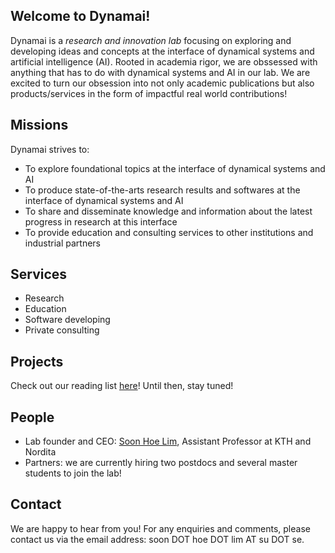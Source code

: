 ## Welcome to Dynamai!

Dynamai is a *research and innovation lab* focusing on exploring and developing ideas and concepts at the interface of dynamical systems and artificial intelligence (AI). Rooted in academia rigor, we are obssessed with anything that has to do with dynamical systems and AI in our lab. We are excited to turn our obsession into not only academic publications but also products/services in the form of impactful real world contributions! 
<br>

## Missions
Dynamai strives to:
- To explore foundational topics at the interface of dynamical systems and AI 
- To produce state-of-the-arts research results and softwares at the interface of dynamical systems and AI
- To share and disseminate knowledge and information about the latest progress in research at this interface  
- To provide education and consulting services to other institutions and industrial partners

## Services
- Research
- Education   
- Software developing
- Private consulting

## Projects 
Check out our reading list [here](https://shoelim.github.io/DSxML/)! Until then, stay tuned!
<br>

## People 
- Lab founder and CEO: [Soon Hoe Lim](https://shoelim.github.io/), Assistant Professor at KTH and Nordita
- Partners: we are currently hiring two postdocs and several master students to join the lab!

## Contact 
We are happy to hear from you! For any enquiries and comments, please contact us via the email address: soon DOT hoe DOT lim AT su DOT se. 
